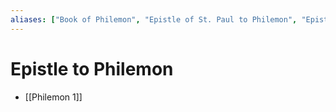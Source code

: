 ```yaml
---
aliases: ["Book of Philemon", "Epistle of St. Paul to Philemon", "Epistle to Philemon", "Epistola ad Philemonem", "Letter of Paul to Philemon", "Philemon", "Πρὸς Φιλήμονα"]
---
```



# Epistle to Philemon
- [[Philemon 1]]

